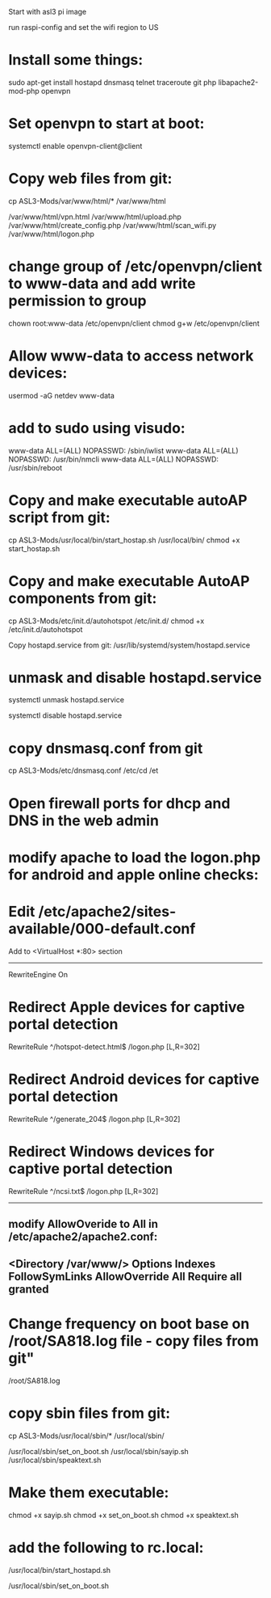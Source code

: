 Start with asl3 pi image

run raspi-config and set the wifi region to US

# Install some things:
sudo apt-get install hostapd dnsmasq telnet traceroute git php libapache2-mod-php openvpn

# Set openvpn to start at boot:
systemctl enable openvpn-client@client

# Copy web files from git:
cp ASL3-Mods/var/www/html/* /var/www/html

/var/www/html/vpn.html
/var/www/html/upload.php
/var/www/html/create_config.php
/var/www/html/scan_wifi.py
/var/www/html/logon.php

# change group of /etc/openvpn/client to www-data and add write permission to group
chown root:www-data /etc/openvpn/client
chmod g+w /etc/openvpn/client

# Allow www-data to access network devices:
usermod -aG netdev www-data

# add to sudo using visudo:
www-data ALL=(ALL) NOPASSWD: /sbin/iwlist
www-data ALL=(ALL) NOPASSWD: /usr/bin/nmcli
www-data ALL=(ALL) NOPASSWD: /usr/sbin/reboot



# Copy and make executable autoAP script from git:
cp ASL3-Mods/usr/local/bin/start_hostap.sh /usr/local/bin/
chmod +x start_hostap.sh

# Copy and make executable AutoAP components from git:
cp ASL3-Mods/etc/init.d/autohotspot /etc/init.d/
chmod +x /etc/init.d/autohotspot


Copy hostapd.service from git:
/usr/lib/systemd/system/hostapd.service

# unmask and disable hostapd.service
systemctl unmask hostapd.service

systemctl disable hostapd.service

# copy dnsmasq.conf from git
cp ASL3-Mods/etc/dnsmasq.conf /etc/cd /et        

# Open firewall ports for dhcp and DNS in the web admin

# modify apache to load the logon.php for android and apple online checks:

# Edit /etc/apache2/sites-available/000-default.conf

Add to <VirtualHost *:80> section

-----------------------------------
RewriteEngine On

# Redirect Apple devices for captive portal detection
RewriteRule ^/hotspot-detect.html$ /logon.php [L,R=302]

# Redirect Android devices for captive portal detection
RewriteRule ^/generate_204$ /logon.php [L,R=302]

# Redirect Windows devices for captive portal detection
RewriteRule ^/ncsi.txt$ /logon.php [L,R=302]

-----------------------------------



modify AllowOveride to All in /etc/apache2/apache2.conf:
---------------------------------------------------------
<Directory /var/www/>
        Options Indexes FollowSymLinks
        AllowOverride All
        Require all granted
</Directory>
---------------------------------------------------------


# Change frequency on boot base on /root/SA818.log file - copy files from git"
/root/SA818.log


# copy sbin files from git:
cp ASL3-Mods/usr/local/sbin/* /usr/local/sbin/

/usr/local/sbin/set_on_boot.sh
/usr/local/sbin/sayip.sh
/usr/local/sbin/speaktext.sh

# Make them executable:
chmod +x sayip.sh
chmod +x set_on_boot.sh
chmod +x speaktext.sh

# add the following to rc.local:

/usr/local/bin/start_hostapd.sh

/usr/local/sbin/set_on_boot.sh

